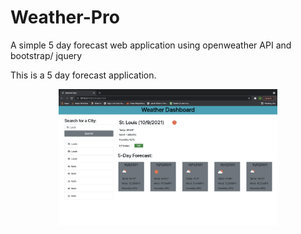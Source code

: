 # Weather-Pro
A simple 5 day forecast web application using openweather API and bootstrap/ jquery

This is a 5 day forecast application. 



<p align="center">
  <img src="weather-pro/assets/images/Screen Shot 2021-10-09 at 4.19.11 PM.png" width="350" title="hover text" alt="A 5 Day weather Forecast Dashboard">
</p>
